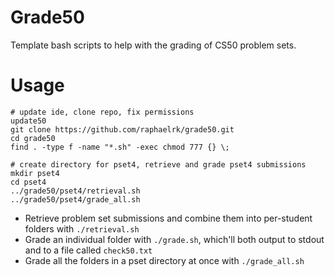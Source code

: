# Grade50
Template bash scripts to help with the grading of CS50 problem sets.

# Usage
```
# update ide, clone repo, fix permissions
update50
git clone https://github.com/raphaelrk/grade50.git
cd grade50
find . -type f -name "*.sh" -exec chmod 777 {} \;

# create directory for pset4, retrieve and grade pset4 submissions
mkdir pset4
cd pset4
../grade50/pset4/retrieval.sh
../grade50/pset4/grade_all.sh
```

- Retrieve problem set submissions and combine them into per-student folders with `./retrieval.sh`
- Grade an individual folder with `./grade.sh`, which'll both output to stdout and to a file called `check50.txt`
- Grade all the folders in a pset directory at once with `./grade_all.sh`

